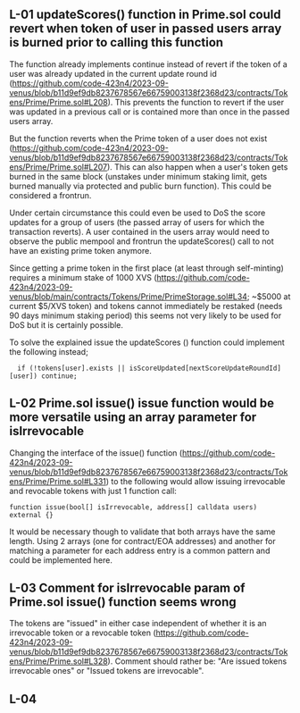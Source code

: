 ## L-01 updateScores() function in Prime.sol could revert when token of user in passed users array is burned prior to calling this function

The function already implements continue instead of revert if the token of a user was already updated in the current update round id (https://github.com/code-423n4/2023-09-venus/blob/b11d9ef9db8237678567e66759003138f2368d23/contracts/Tokens/Prime/Prime.sol#L208). This prevents the function to revert if the user was updated in a previous call or is contained more than once in the passed users array.

But the function reverts when the Prime token of a user does not exist (https://github.com/code-423n4/2023-09-venus/blob/b11d9ef9db8237678567e66759003138f2368d23/contracts/Tokens/Prime/Prime.sol#L207). This can also happen when a user's token gets burned in the same block (unstakes under minimum staking limit, gets burned manually via protected and public burn function). This could be considered a frontrun.

Under certain circumstance this could even be used to DoS the score updates for a group of users (the passed array of users for which the transaction reverts). A user contained in the users array would need to observe the public mempool and frontrun the updateScores() call to not have an existing prime token anymore.

Since getting a prime token in the first place (at least through self-minting) requires a minimum stake of 1000 XVS (https://github.com/code-423n4/2023-09-venus/blob/main/contracts/Tokens/Prime/PrimeStorage.sol#L34; ~$5000 at current $5/XVS token) and tokens cannot immediately be restaked (needs 90 days minimum staking period) this seems not very likely to be used for DoS but it is certainly possible.

To solve the explained issue the updateScores () function could implement the following instead;
```Solidity
  if (!tokens[user].exists || isScoreUpdated[nextScoreUpdateRoundId][user]) continue;
```

## L-02 Prime.sol issue() issue function would be more versatile using an array parameter for isIrrevocable
Changing the interface of the issue() function (https://github.com/code-423n4/2023-09-venus/blob/b11d9ef9db8237678567e66759003138f2368d23/contracts/Tokens/Prime/Prime.sol#L331) to the following would allow issuing irrevocable and revocable tokens with just 1 function call:

```Solidity
function issue(bool[] isIrrevocable, address[] calldata users) external {}
```

It would be necessary though to validate that both arrays have the same length. Using 2 arrays (one for contract/EOA addresses) and another for matching a parameter for each address entry is a common pattern and could be implemented here.

## L-03 Comment for isIrrevocable param of Prime.sol issue() function seems wrong
The tokens are "issued" in either case independent of whether it is an irrevocable token or a revocable token (https://github.com/code-423n4/2023-09-venus/blob/b11d9ef9db8237678567e66759003138f2368d23/contracts/Tokens/Prime/Prime.sol#L328). Comment should rather be: "Are issued tokens irrevocable ones" or "Issued tokens are irrevocable".

## L-04

